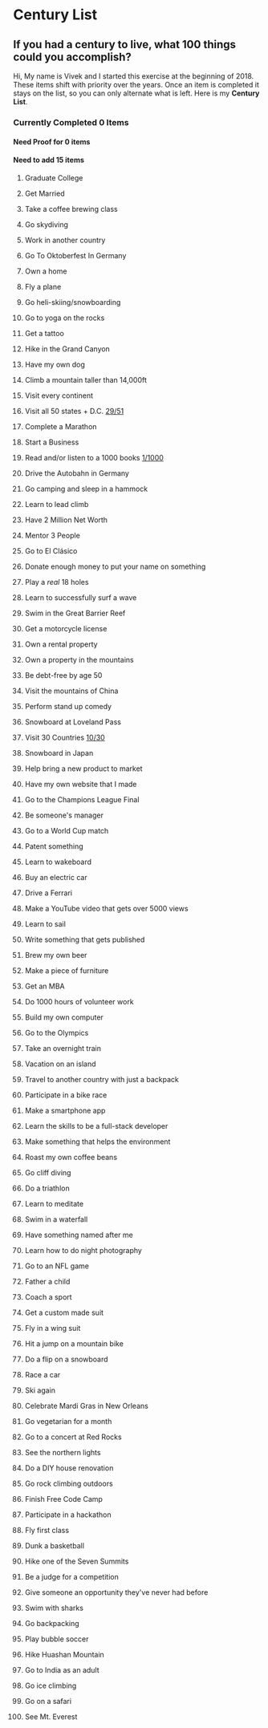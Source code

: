 # Century List
## If you had a century to live, what 100 things could you accomplish?

Hi,
My name is Vivek and I started this exercise at the beginning of 2018. These items shift with priority over the years. Once an item is completed it stays on the list, so you can only alternate what is left. Here is my **Century List**.


### Currently Completed **0** Items
#### Need Proof for **0** items
#### Need to add **15** items


1. Graduate College

2. Get Married

3. Take a coffee brewing class

4. Go skydiving

5. Work in another country

6. Go To Oktoberfest In Germany

7. Own a home

8. Fly a plane

9. Go heli-skiing/snowboarding

10. Go to yoga on the rocks

11. Get a tattoo

12. Hike in the Grand Canyon

13. Have my own dog

14. Climb a mountain taller than 14,000ft

15. Visit every continent

16. Visit all 50 states + D.C. [29/51](../master/states.md)

17. Complete a Marathon

18. Start a Business

19. Read and/or listen to a 1000 books [1/1000](../master/books.md)

20. Drive the Autobahn in Germany

21. Go camping and sleep in a hammock

22. Learn to lead climb

23. Have 2 Million Net Worth

24. Mentor 3 People

25. Go to El Cl&#225;sico

26. Donate enough money to put your name on something

27. Play a *real* 18 holes

28. Learn to successfully surf a wave

29. Swim in the Great Barrier Reef

30. Get a motorcycle license

31. Own a rental property

32. Own a property in the mountains

33. Be debt-free by age 50

34. Visit the mountains of China

35. Perform stand up comedy

36. Snowboard at Loveland Pass

37. Visit 30 Countries [10/30](../master/countries.md)

38. Snowboard in Japan

39. Help bring a new product to market

40. Have my own website that I made

41. Go to the Champions League Final

42. Be someone's manager

43. Go to a World Cup match

44. Patent something

45. Learn to wakeboard

46. Buy an electric car

47. Drive a Ferrari

48. Make a YouTube video that gets over 5000 views

49. Learn to sail

50. Write something that gets published

51. Brew my own beer

52. Make a piece of furniture

53. Get an MBA

54. Do 1000 hours of volunteer work

55. Build my own computer

56. Go to the Olympics

57. Take an overnight train

58. Vacation on an island

59. Travel to another country with just a backpack

60. Participate in a bike race

61. Make a smartphone app

62. Learn the skills to be a full-stack developer

63. Make something that helps the environment

64. Roast my own coffee beans

65. Go cliff diving

66. Do a triathlon

67. Learn to meditate

68. Swim in a waterfall

69. Have something named after me

70. Learn how to do night photography

71. Go to an NFL game

72. Father a child

73. Coach a sport

74. Get a custom made suit

75. Fly in a wing suit

76. Hit a jump on a mountain bike

77. Do a flip on a snowboard

78. Race a car

79. Ski again

80. Celebrate Mardi Gras in New Orleans

81. Go vegetarian for a month

82. Go to a concert at Red Rocks

83. See the northern lights

84. Do a DIY house renovation

85. Go rock climbing outdoors

86. Finish Free Code Camp

87. Participate in a hackathon

88. Fly first class

89. Dunk a basketball

90. Hike one of the Seven Summits

91. Be a judge for a competition

92. Give someone an opportunity they've never had before

93. Swim with sharks

94. Go backpacking

95. Play bubble soccer

96. Hike Huashan Mountain

97. Go to India as an adult

98. Go ice climbing

99. Go on a safari

100. See Mt. Everest
